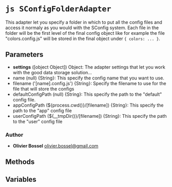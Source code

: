 


<!-- @namespace    sugar.node.config.adapters -->

# ```js SConfigFolderAdapter ```


This adapter let you specify a folder in which to put all the config files and access it normaly as you would with the SConfig system.
Each file in the folder will be the first level of the final config object like for example the file "colors.config.js" will be stored
in the final object under ```{ colors: ... }```.

## Parameters

- **settings** ([object Object]) Object: The adapter settings that let you work with the good data storage solution...
- name (null) {String}: This specify the config name that you want to use.
- filename ('[name].config.js') {String}: Specify the filename to use for the file that will store the configs
- defaultConfigPath (null) {String}: This specify the path to the "default" config file.
- appConfigPath (${process.cwd()}/[filename]) {String}: This specify the path to the "app" config file
- userConfigPath (${__tmpDir()}/[filename]) {String}: This specify the path to the "user" config file



### Author
- **Olivier Bossel** <a href="mailto:olivier.bossel@gmail.com">olivier.bossel@gmail.com</a> 


## Methods



## Variables


